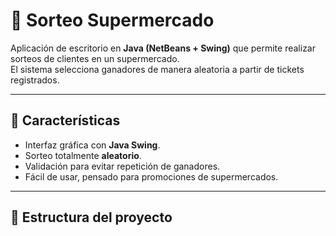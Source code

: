 # 🛒 Sorteo Supermercado

Aplicación de escritorio en **Java (NetBeans + Swing)** que permite realizar sorteos de clientes en un supermercado.  
El sistema selecciona ganadores de manera aleatoria a partir de tickets registrados.

---

## 🚀 Características

- Interfaz gráfica con **Java Swing**.  
- Sorteo totalmente **aleatorio**.  
- Validación para evitar repetición de ganadores.  
- Fácil de usar, pensado para promociones de supermercados.  

---

## 📂 Estructura del proyecto

